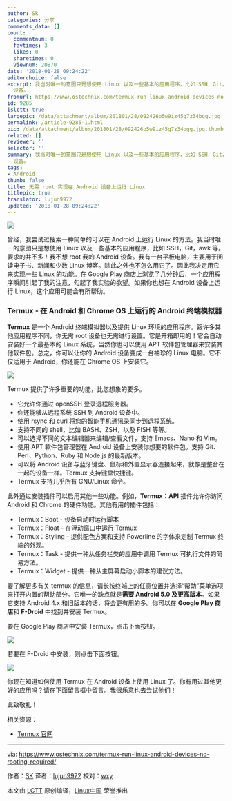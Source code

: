 ```yaml
---
author: Sk
categories: 分享
comments_data: []
count:
  commentnum: 0
  favtimes: 3
  likes: 0
  sharetimes: 0
  viewnum: 20870
date: '2018-01-28 09:24:22'
editorchoice: false
excerpt: 我当时唯一的意图只是想使用 Linux 以及一些基本的应用程序，比如 SSH，Git，awk 等。要求的并不多！我不想 root 我的 Android
  设备。
fromurl: https://www.ostechnix.com/termux-run-linux-android-devices-no-rooting-required/
id: 9285
islctt: true
largepic: /data/attachment/album/201801/28/092426b5w9iz45g7z34bgg.jpg
permalink: /article-9285-1.html
pic: /data/attachment/album/201801/28/092426b5w9iz45g7z34bgg.jpg.thumb.jpg
related: []
reviewer: ''
selector: ''
summary: 我当时唯一的意图只是想使用 Linux 以及一些基本的应用程序，比如 SSH，Git，awk 等。要求的并不多！我不想 root 我的 Android
  设备。
tags:
- Android
thumb: false
title: 无需 root 实现在 Android 设备上运行 Linux
titlepic: true
translator: lujun9972
updated: '2018-01-28 09:24:22'
---
```


![](/data/attachment/album/201801/28/092426b5w9iz45g7z34bgg.jpg)


曾经，我尝试过搜索一种简单的可以在 Android 上运行 Linux 的方法。我当时唯一的意图只是想使用 Linux 以及一些基本的应用程序，比如 SSH，Git，awk 等。要求的并不多！我不想 root 我的 Android 设备。我有一台平板电脑，主要用于阅读电子书、新闻和少数 Linux 博客。除此之外也不怎么用它了。因此我决定用它来实现一些 Linux 的功能。在 Google Play 商店上浏览了几分钟后，一个应用程序瞬间引起了我的注意，勾起了我实验的欲望。如果你也想在 Android 设备上运行 Linux，这个应用可能会有所帮助。


### Termux - 在 Android 和 Chrome OS 上运行的 Android 终端模拟器


**Termux** 是一个 Android 终端模拟器以及提供 Linux 环境的应用程序。跟许多其他应用程序不同，你无需 root 设备也无需进行设置。它是开箱即用的！它会自动安装好一个最基本的 Linux 系统，当然你也可以使用 APT 软件包管理器来安装其他软件包。总之，你可以让你的 Android 设备变成一台袖珍的 Linux 电脑。它不仅适用于 Android，你还能在 Chrome OS 上安装它。


![](/data/attachment/album/201801/28/092427qdfflalzndzdvll2.png)


Termux 提供了许多重要的功能，比您想象的要多。


* 它允许你通过 openSSH 登录远程服务器。
* 你还能够从远程系统 SSH 到 Android 设备中。
* 使用 rsync 和 curl 将您的智能手机通讯录同步到远程系统。
* 支持不同的 shell，比如 BASH、ZSH，以及 FISH 等等。
* 可以选择不同的文本编辑器来编辑/查看文件，支持 Emacs、Nano 和 Vim。
* 使用 APT 软件包管理器在 Android 设备上安装你想要的软件包。支持 Git、Perl、Python、Ruby 和 Node.js 的最新版本。
* 可以将 Android 设备与蓝牙键盘、鼠标和外置显示器连接起来，就像是整合在一起的设备一样。Termux 支持键盘快捷键。
* Termux 支持几乎所有 GNU/Linux 命令。


此外通过安装插件可以启用其他一些功能。例如，**Termux：API** 插件允许你访问 Android 和 Chrome 的硬件功能。其他有用的插件包括：


* Termux：Boot - 设备启动时运行脚本
* Termux：Float - 在浮动窗口中运行 Termux
* Termux：Styling - 提供配色方案和支持 Powerline 的字体来定制 Termux 终端的外观。
* Termux：Task - 提供一种从任务栏类的应用中调用 Termux 可执行文件的简易方法。
* Termux：Widget - 提供一种从主屏幕启动小脚本的建议方法。


要了解更多有关 termux 的信息，请长按终端上的任意位置并选择“帮助”菜单选项来打开内置的帮助部分。它唯一的缺点就是**需要 Android 5.0 及更高版本**。如果它支持 Android 4.x 和旧版本的话，将会更有用的多。你可以在 **Google Play 商店**和 **F-Droid** 中找到并安装 Termux。


要在 Google Play 商店中安装 Termux，点击下面按钮。


[![](/data/attachment/album/201801/28/092427izx6r0xxr12xrx1e.png)](https://play.google.com/store/apps/details?id=com.termux)


若要在 F-Droid 中安装，则点击下面按钮。


[![](/data/attachment/album/201801/28/092428ar1u338drsu3fpsm.png)](https://f-droid.org/packages/com.termux/)


你现在知道如何使用 Termux 在 Android 设备上使用 Linux 了。你有用过其他更好的应用吗？请在下面留言框中留言。我很乐意也去尝试他们！


此致敬礼！


相关资源：


* [Termux 官网](https://termux.com/)




---


via: <https://www.ostechnix.com/termux-run-linux-android-devices-no-rooting-required/>


作者：[SK](https://www.ostechnix.com/author/sk/) 译者：[lujun9972](https://github.com/lujun9972) 校对：[wxy](https://github.com/wxy)


本文由 [LCTT](https://github.com/LCTT/TranslateProject) 原创编译，[Linux中国](https://linux.cn/) 荣誉推出